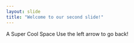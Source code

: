 ```yaml
---
layout: slide
title: "Welcome to our second slide!"
---
```

A Super Cool Space
Use the left arrow to go back!
